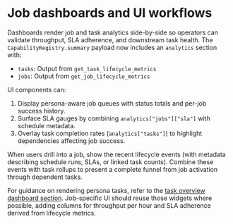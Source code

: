 # Job dashboards and UI workflows

Dashboards render job and task analytics side-by-side so operators can validate throughput, SLA adherence, and downstream task health. The `CapabilityRegistry.summary` payload now includes an `analytics` section with:

- `tasks`: Output from `get_task_lifecycle_metrics`
- `jobs`: Output from `get_job_lifecycle_metrics`

UI components can:

1. Display persona-aware job queues with status totals and per-job success history.
2. Surface SLA gauges by combining `analytics["jobs"]["sla"]` with schedule metadata.
3. Overlay task completion rates (`analytics["tasks"]`) to highlight dependencies affecting job success.

When users drill into a job, show the recent lifecycle events (with metadata describing schedule runs, SLAs, or linked task counts). Combine these events with task rollups to present a complete funnel from job activation through dependent tasks.

For guidance on rendering persona tasks, refer to the [task overview dashboard section](../tasks/overview.md#ui-and-dashboards). Job-specific UI should reuse those widgets where possible, adding columns for throughput per hour and SLA adherence derived from lifecycle metrics.
